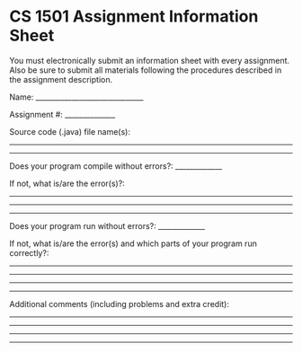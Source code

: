 # CS 1501 Assignment Information Sheet

You must electronically submit an information sheet with
every assignment. Also be sure to submit all materials
following the procedures described in the assignment
description.

Name: ______________________________

Assignment #: ______________

Source code (.java) file name(s):

_________________________________________________________

_________________________________________________________

Does your program compile without errors?: _____________

If not, what is/are the error(s)?:

_________________________________________________________

_________________________________________________________

_________________________________________________________

Does your program run without errors?: _____________

If not, what is/are the error(s) and which parts of your
program run correctly?:

_________________________________________________________

_________________________________________________________

_________________________________________________________

_________________________________________________________


Additional comments (including problems and extra credit):
_________________________________________________________

_________________________________________________________

_________________________________________________________

_________________________________________________________
